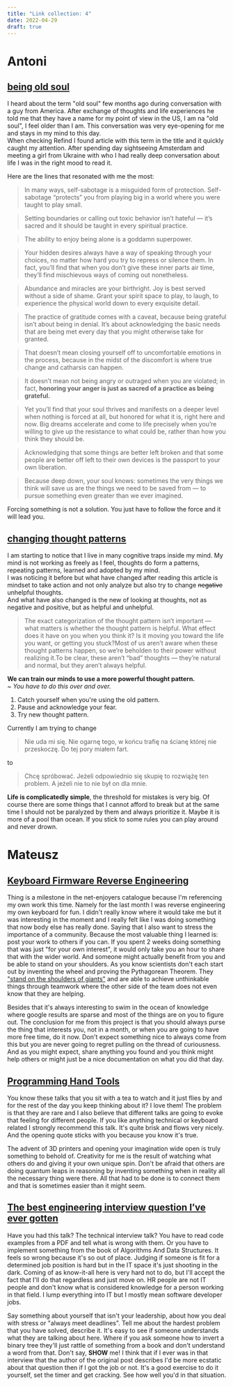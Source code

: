 ```yaml
---
title: "Link collection: 4"
date: 2022-04-29
draft: true
---
```


# Antoni

## [being old soul](https://betterhumans.pub/read-this-if-youre-an-old-soul-who-feels-lost-32bf4b52c417)

I heard about the term "old soul" few months ago during conversation with a guy from America. After exchange of thoughts and life experiences he told me that they have a name for my point of view in the US, I am na "old soul", I feel older than I am. This conversation was very eye-opening for me and stays in my mind to this day. <br>
When checking Refind I found article with this term in the title and it quickly caught my attention. After spending day sightseeing Amsterdam and meeting a girl from Ukraine with who I had really deep conversation about life I was in the right mood to read it. <br>

Here are the lines that resonated with me the most:

>In many ways, self-sabotage is a misguided form of protection. Self-sabotage “protects” you from playing big in a world where you were taught to play small.

>Setting boundaries or calling out toxic behavior isn’t hateful — it’s sacred and it should be taught in every spiritual practice.

>The ability to enjoy being alone is a goddamn superpower.

>Your hidden desires always have a way of speaking through your choices, no matter how hard you try to repress or silence them. In fact, you’ll find that when you don’t give these inner parts air time, they’ll find mischievous ways of coming out nonetheless. 

>Abundance and miracles are your birthright. Joy is best served without a side of shame. Grant your spirit space to play, to laugh, to experience the physical world down to every exquisite detail.

>The practice of gratitude comes with a caveat, because being grateful isn’t about being in denial. It’s about acknowledging the basic needs that are being met every day that you might otherwise take for granted. 

>That doesn’t mean closing yourself off to uncomfortable emotions in the process, because in the midst of the discomfort is where true change and catharsis can happen.

>It doesn’t mean not being angry or outraged when you are violated; in fact, **honoring your anger is just as sacred of a practice as being grateful.**

>Yet you’ll find that your soul thrives and manifests on a deeper level when nothing is forced at all, but honored for what it is, right here and now. Big dreams accelerate and come to life precisely when you’re willing to give up the resistance to what could be, rather than how you think they should be.

> Acknowledging that some things are better left broken and that some people are better off left to their own devices is the passport to your own liberation.

>Because deep down, your soul knows: sometimes the very things we think will save us are the things we need to be saved from — to pursue something even greater than we ever imagined.

Forcing something is not a solution. You just have to follow the force and it will lead you.


## [changing thought patterns](https://zenhabits.net/mindtraining/)

I am starting to notice that I live in many cognitive traps inside my mind. My mind is not working as freely as I feel, thoughts do form a patterns, repeating patterns, learned and adopted by my mind. <br>
I was noticing it before but what have changed after reading this article is mindset to take action and not only analyze but also try to change ~~negative~~ unhelpful thoughts. <br>
And what have also changed is the new of looking at thoughts, not as negative and positive, but as helpful and unhelpful.<br>

>The exact categorization of the thought pattern isn’t important — what matters is whether the thought pattern is helpful. What effect does it have on you when you think it? Is it moving you toward the life you want, or getting you stuck?Most of us aren’t aware when these thought patterns happen, so we’re beholden to their power without realizing it.To be clear, these aren’t “bad” thoughts — they’re natural and normal, but they aren’t always helpful.

**We can train our minds to use a more powerful thought pattern.** <br>
~ *You have to do this over and over.*

1. Catch yourself when you're using the old pattern.
2. Pause and acknowledge your fear.
3. Try new thought pattern.

Currently I am trying to change
>Nie uda mi się. Nie ogarnę tego, w końcu trafię na ścianę której nie przeskoczę. Do tej pory miałem fart.

to

>Chcę spróbować. Jeżeli odpowiednio się skupię to rozwiążę ten problem. A jeżeli nie to nie był on dla mnie.

**Life is complicatedly simple**, the threshold for mistakes is very big. Of course there are some things that I cannot afford to break but at the same time I should not be paralyzed by them and always prioritize it. Maybe it is more of a pool than ocean. If you stick to some rules you can play around and never drown.

# Mateusz

## [Keyboard Firmware Reverse Engineering](https://github.com/m-radomski/re-masterkeys)

Thing is a milestone in the net-enjoyers catalogue because I'm referencing my own work this time.
Namely for the last month I was reverse engineering my own keyboard for fun.
I didn't really know where it would take me but it was interesting in the moment and I really felt like I was doing something that now body else has really done.
Saying that I also want to stress the importance of a community.
Because the most valuable thing I learned is: post your work to others if you can.
If you spent 2 weeks doing something that was just "for your own interest", it would only take you an hour to share that with the wider world.
And someone might actually benefit from you and be able to stand on your shoulders.
As you know scientists don't each start out by inventing the wheel and proving the Pythagorean Theorem.
They ["stand on the shoulders of giants"](https://en.wikipedia.org/wiki/Standing_on_the_shoulders_of_giants) and are able to achieve unthinkable things through teamwork where the other side of the team does not even know that they are helping.

Besides that it's always interesting to swim in the ocean of knowledge where google results are sparse and most of the things are on you to figure out.
The conclusion for me from this project is that you should always purse the thing that interests you, not in a month, or when you are going to have more free time, do it now. 
Don't expect something nice to always come from this but you are never going to regret pulling on the thread of curiousness. 
And as you might expect, share anything you found and you think might help others or might just be a nice documentation on what you did that day.

## [Programming Hand Tools](https://www.youtube.com/watch?v=uk3A41U0iO4)

You know these talks that you sit with a tea to watch and it just flies by and for the rest of the day you keep thinking about it?
I love them!
The problem is that they are rare and I also believe that different talks are going to evoke that feeling for different people. 
If you like anything technical or keyboard related I strongly recommend this talk.
It's quite brisk and flows very nicely.
And the opening quote sticks with you because you know it's true. 

The advent of 3D printers and opening your imagination wide open is truly something to behold of.
Creativity for me is the result of watching what others do and giving it your own unique spin. 
Don't be afraid that others are doing quantum leaps in reasoning by inventing something when in reality all the necessary thing were there.
All that had to be done is to connect them and that is sometimes easier than it might seem.

## [The best engineering interview question I’ve ever gotten](https://quuxplusone.github.io/blog/2022/01/06/memcached-interview/)

Have you had this talk?
The technical interview talk?
You have to read code examples from a PDF and tell what is wrong with them.
Or you have to implement something from the book of Algorithms And Data Structures.
It feels so wrong because it's so out of place.
Judging if someone is fit for a determined job position is hard but in the IT space it's just shooting in the dark.
Coming of as know-it-all here is very hard not to do, but I'll accept the fact that I'll do that regardless and just move on.
HR people are not IT people and don't know what is considered knowledge for a person working in that field.
I lump everything into IT but I mostly mean software developer jobs.

Say something about yourself that isn't your leadership, about how you deal with stress or "always meet deadlines".
Tell me about the hardest problem that you have solved, describe it.
It's easy to see if someone understands what they are talking about here.
Where if you ask someone how to invert a binary tree they'll just rattle of something from a book and don't understand a word from that.
Don't say, **SHOW** me!
I think that if I ever was in that interview that the author of the original post describes I'd be more ecstatic about that question then if I got the job or not.
It's a good exercise to do it yourself, set the timer and get cracking.
See how well you'd in that situation.
